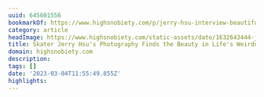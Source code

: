 ```yaml
---
uuid: 645601556
bookmarkOf: https://www.highsnobiety.com/p/jerry-hsu-interview-beautiful-flower-is-the-world/
category: article
headImage: https://www.highsnobiety.com/static-assets/dato/1632643444-jerry-hsu-interview-beautiful-flower-is-the-world-feat.jpg
title: Skater Jerry Hsu's Photography Finds the Beauty in Life's Weirdness
domain: highsnobiety.com
description:
tags: []
date: '2023-03-04T11:55:49.855Z'
highlights:
---
```



